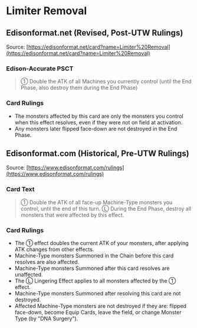 # Limiter Removal

## Edisonformat.net (Revised, Post-UTW Rulings)

Source: [https://edisonformat.net/card?name=Limiter%20Removal](https://edisonformat.net/card?name=Limiter%20Removal)

### Edison-Accurate PSCT

> ① Double the ATK of all Machines you currently control (until the End Phase, also destroy them during the End Phase)

### Card Rulings

*   The monsters affected by this card are only the monsters you control when this effect resolves, even if they were not on field at activation.
*   Any monsters later flipped face-down are not destroyed in the End Phase.


## Edisonformat.com (Historical, Pre-UTW Rulings)

Source: [https://www.edisonformat.com/rulings](https://www.edisonformat.com/rulings)

### Card Text

> ① Double the ATK of all face-up Machine-Type monsters you control, until the end of this turn. Ⓛ During the End Phase, destroy all monsters that were affected by this effect.

### Card Rulings

*   The ① effect doubles the current ATK of your monsters, after applying ATK changes from other effects.
*   Machine-Type monsters Summoned in the Chain before this card resolves are also affected.
*   Machine-Type monsters Summoned after this card resolves are unaffected.
*   The Ⓛ Lingering Effect applies to all monsters affected by the ① effect.
*   Machine-Type monsters Summoned after resolving this card are not destroyed.
*   Affected Machine-Type monsters are not destroyed if they are: flipped face-down, become Equip Cards, leave the field, or change Monster Type (by "DNA Surgery").


